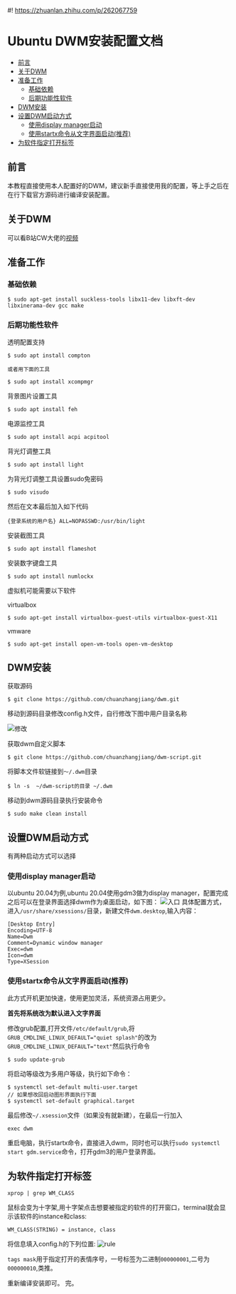 #! https://zhuanlan.zhihu.com/p/262067759
# Ubuntu DWM安装配置文档

- [前言](#前言)
- [关于DWM](#关于dwm)
- [准备工作](#准备工作)
  - [基础依赖](#基础依赖)
  - [后期功能性软件](#后期功能性软件)
- [DWM安装](#dwm安装)
- [设置DWM启动方式](#设置dwm启动方式)
  - [使用display manager启动](#使用display-manager启动)
  - [使用startx命令从文字界面启动(推荐)](#使用startx命令从文字界面启动推荐)
- [为软件指定打开标签](#为软件指定打开标签)
## 前言
本教程直接使用本人配置好的DWM，建议新手直接使用我的配置，等上手之后在在行下载官方源码进行编译安装配置。
## 关于DWM
可以看B站CW大佬的[视频](https://www.bilibili.com/video/BV11J411t7RY)
## 准备工作
### 基础依赖
```
$ sudo apt-get install suckless-tools libx11-dev libxft-dev libxinerama-dev gcc make
```
### 后期功能性软件
透明配置支持
```
$ sudo apt install compton

或者用下面的工具

$ sudo apt install xcompmgr
```

背景图片设置工具
```
$ sudo apt install feh
```
电源监控工具
```
$ sudo apt install acpi acpitool
```
背光灯调整工具
```
$ sudo apt install light
```
为背光灯调整工具设置sudo免密码
```
$ sudo visudo
```
然后在文本最后加入如下代码
```
{登录系统的用户名} ALL=NOPASSWD:/usr/bin/light
```
安装截图工具
```
$ sudo apt install flameshot
```
安装数字键盘工具
```
$ sudo apt install numlockx
```
虚拟机可能需要以下软件

virtualbox
```
$ sudo apt-get install virtualbox-guest-utils virtualbox-guest-X11
```
vmware
```
$ sudo apt-get install open-vm-tools open-vm-desktop
```
## DWM安装

获取源码
```
$ git clone https://github.com/chuanzhangjiang/dwm.git
```
移动到源码目录修改config.h文件，自行修改下图中用户目录名称

![修改](config_modify.png)

获取dwm自定义脚本
```
$ git clone https://github.com/chuanzhangjiang/dwm-script.git
```
将脚本文件软链接到`～/.dwm`目录
```
$ ln -s  ~/dwm-script的目录 ~/.dwm
```
移动到dwm源码目录执行安装命令
```
$ sudo make clean install
```
## 设置DWM启动方式
有两种启动方式可以选择
### 使用display manager启动
以ubuntu 20.04为例,ubuntu 20.04使用gdm3做为display manager，配置完成之后可以在登录界面选择dwm作为桌面启动，如下图：
![入口](desktop_entry.png)
具体配置方式，进入`/usr/share/xsessions/`目录，新建文件`dwm.desktop`,输入内容：
```
[Desktop Entry]
Encoding=UTF-8
Name=Dwm
Comment=Dynamic window manager
Exec=dwm
Icon=dwm
Type=XSession
```
### 使用startx命令从文字界面启动(推荐)
此方式开机更加快速，使用更加灵活，系统资源占用更少。

**首先将系统改为默认进入文字界面**


修改grub配置,打开文件`/etc/default/grub`,将`GRUB_CMDLINE_LINUX_DEFAULT="quiet splash"`的改为`GRUB_CMDLINE_LINUX_DEFAULT="text"`然后执行命令
```
$ sudo update-grub
```
将启动等级改为多用户等级，执行如下命令：
```
$ systemctl set-default multi-user.target 
// 如果想改回启动图形界面执行下面
$ systemctl set-default graphical.target
```
最后修改`~/.xsession`文件（如果没有就新建），在最后一行加入
```
exec dwm
```
重启电脑，执行startx命令，直接进入dwm，同时也可以执行`sudo systemctl start gdm.service`命令，打开gdm3的用户登录界面。

## 为软件指定打开标签
```
xprop | grep WM_CLASS
```
鼠标会变为十字架,用十字架点击想要被指定的软件的打开窗口，terminal就会显示该软件的instance和class:
```
WM_CLASS(STRING) = instance, class
```
将信息填入config.h的下列位置:
![rule](rule.png)

`tags mask`用于指定打开的表情序号，一号标签为二进制`000000001`,二号为`000000010`,类推。

重新编译安装即可。
完。